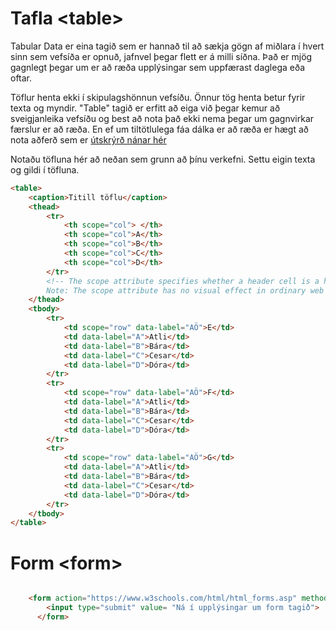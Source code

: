 # Tafla &lt;table>

Tabular Data <td> er eina tagið sem er hannað til að sækja gögn af miðlara í hvert sinn sem vefsíða er opnuð, jafnvel þegar flett er á milli síðna. Það er mjög gagnlegt þegar um er að ræða upplýsingar sem uppfærast daglega eða oftar.

Töflur henta ekki í skipulagshönnun vefsíðu. Önnur tög henta betur fyrir texta og myndir. 
"Table" tagið er erfitt að eiga við þegar kemur að sveigjanleika vefsíðu og best að nota það ekki nema þegar um gagnvirkar færslur er að ræða.  En ef um tiltötlulega fáa dálka er að ræða er hægt að nota aðferð sem er [útskrýrð nánar hér](https://allthingssmitty.com/2016/10/03/responsive-table-layout/)

Notaðu töfluna hér að neðan sem grunn að þínu verkefni. Settu eigin texta og gildi í töfluna. 

```HTML
<table>
    <caption>Titill töflu</caption>
    <thead>
        <tr> 
            <th scope="col"> </th>
            <th scope="col">A</th>
            <th scope="col">B</th>
            <th scope="col">C</th>
            <th scope="col">D</th>
        </tr>
        <!-- The scope attribute specifies whether a header cell is a header for a column, row, or group of columns or rows.
        Note: The scope attribute has no visual effect in ordinary web browsers, but can be used by screen readers. -->
    </thead>
    <tbody>
        <tr>
            <td scope="row" data-label="AÖ">E</td>
            <td data-label="A">Atli</td>
            <td data-label="B">Bára</td>
            <td data-label="C">Cesar</td>
            <td data-label="D">Dóra</td>
        </tr>
        <tr>
            <td scope="row" data-label="AÖ">F</td>
            <td data-label="A">Atli</td>
            <td data-label="B">Bára</td>
            <td data-label="C">Cesar</td>
            <td data-label="D">Dóra</td>
        </tr>
        <tr>
            <td scope="row" data-label="AÖ">G</td>
            <td data-label="A">Atli</td>
            <td data-label="B">Bára</td>
            <td data-label="C">Cesar</td>
            <td data-label="D">Dóra</td>
        </tr>
    </tbody>
</table>	

```

# Form &lt;form>

```HTML

    <form action="https://www.w3schools.com/html/html_forms.asp" method="GET">
        <input type="submit" value= "Ná í upplýsingar um form tagið">
      </form>


```
